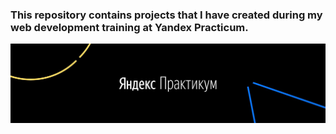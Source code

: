 ### This repository contains projects that I have created during my web development training at Yandex Practicum.

![Yandex Practicum](yandex-practicum.jpg)
